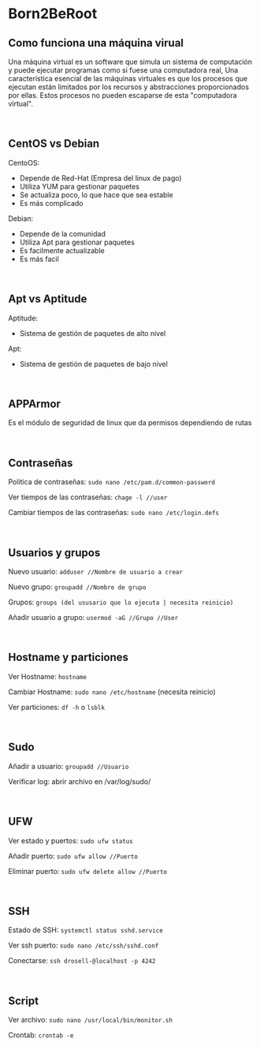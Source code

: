 # Born2BeRoot

## Como funciona una máquina virual
Una máquina virtual es un software que simula un sistema de computación y puede ejecutar programas como si fuese una computadora real, 
Una característica esencial de las máquinas virtuales es que los procesos que ejecutan están limitados por los recursos y abstracciones proporcionados por ellas. Estos procesos no pueden escaparse de esta "computadora virtual".

<br>

## CentOS vs Debian
CentoOS:
- Depende de Red-Hat (Empresa del linux de pago)
- Utiliza YUM para gestionar paquetes
- Se actualiza poco, lo que hace que sea estable
- Es más complicado

Debian:
- Depende de la comunidad
- Utiliza Apt para gestionar paquetes
- Es facilmente actualizable
- Es más facil
<br>

## Apt vs Aptitude
Aptitude:
- Sistema de gestión de paquetes de alto nivel

Apt:
- Sistema de gestión de paquetes de bajo nivel

<br>

## APPArmor
Es el módulo de seguridad de linux que da permisos dependiendo de rutas

<br>

## Contraseñas
Politica de contraseñas: `sudo nano /etc/pam.d/common-password`

Ver tiempos de las contraseñas: `chage -l //user`

Cambiar tiempos de las contraseñas: `sudo nano /etc/login.defs`

<br>

## Usuarios y grupos
Nuevo usuario: `adduser //Nombre de usuario a crear`

Nuevo grupo: `groupadd //Nombre de grupo`

Grupos: `groups (del ususario que lo ejecuta | necesita reinicio)`

Añadir usuario a grupo: `usermod -aG //Grupo //User`

<br>

## Hostname y particiones
Ver Hostname: `hostname`

Cambiar Hostname: `sudo nano /etc/hostname` (necesita reinicio)

Ver particiones: `df -h` o `lsblk`

<br>

## Sudo
Añadir a usuario: `groupadd //Usuario`

Verificar log: abrir archivo en /var/log/sudo/

<br>

## UFW
Ver estado y puertos: `sudo ufw status`

Añadir puerto: `sudo ufw allow //Puerto`

Eliminar puerto: `sudo ufw delete allow //Puerto`

<br>

## SSH
Estado de SSH: `systemctl status sshd.service`

Ver ssh puerto: `sudo nano /etc/ssh/sshd.conf`

Conectarse: `ssh drosell-@localhost -p 4242`

<br>

## Script
Ver archivo: `sudo nano /usr/local/bin/monitor.sh`

Crontab: `crontab -e`
